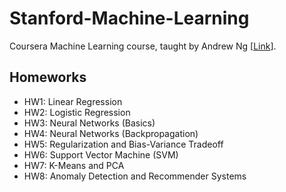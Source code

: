 # Stanford-Machine-Learning
Coursera Machine Learning course, taught by Andrew Ng [[Link](https://www.coursera.org/learn/machine-learning)].

## Homeworks
- HW1: Linear Regression
- HW2: Logistic Regression
- HW3: Neural Networks (Basics)
- HW4: Neural Networks (Backpropagation)
- HW5: Regularization and Bias-Variance Tradeoff
- HW6: Support Vector Machine (SVM)
- HW7: K-Means and PCA
- HW8: Anomaly Detection and Recommender Systems
